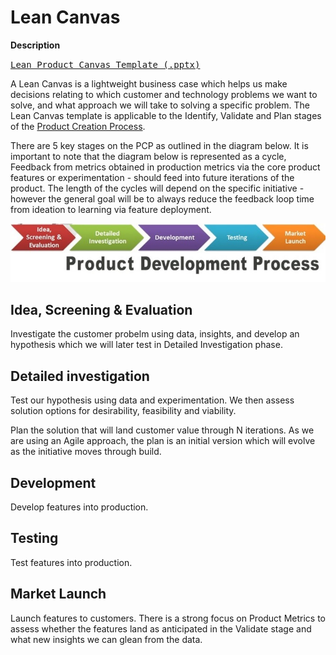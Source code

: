 ﻿# **Lean Canvas**

**Description**

<kbd>[Lean Product Canvas Template (.pptx)](./attachments/Lean%20Product%20Canvas%20Template.pptx)</kbd>

A Lean Canvas is a lightweight business case which helps us make decisions relating to which customer and technology problems we want to solve, and what approach we will take to solving a specific problem. ​ The Lean Canvas template is applicable to the Identify, Validate and Plan stages of the [Product Creation Process](file:///C:/confluence/display/ATX/Product+Creation+Process).


There are 5 key stages on the PCP as outlined in the diagram below. It is important to note that the diagram below is represented as a cycle, Feedback from metrics obtained in production metrics via the core product features or experimentation - should feed into future iterations of the product. The length of the cycles will depend on the specific initiative - however the general goal will be to always reduce the feedback loop time from ideation to learning via feature deployment.

<img src="./attachments/Product-Development-Process-1.jpg" alt="" />

## Idea, Screening & Evaluation
Investigate the customer probelm using data, insights, and develop an hypothesis which we will later test in Detailed Investigation phase.

## Detailed investigation
Test our hypothesis using data and experimentation. We then assess solution options for desirability, feasibility and viability.

Plan the solution that will land customer value through N iterations. As we are using an Agile approach, the plan is an initial version which will evolve as the initiative moves through build.  

## Development
Develop features into production. 

## Testing
Test features into production. 

## Market Launch
Launch features to customers. There is a strong focus on Product Metrics to assess whether the features land as anticipated in the Validate stage and what new insights we can glean from the data.
